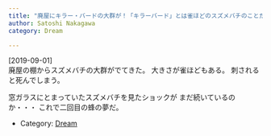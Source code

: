 ```yaml
---
title: "廃屋にキラー・バードの大群が！「キラーバード」とは雀ほどのスズメバチのことだ"
author: Satoshi Nakagawa
category: Dream

---
```


[2019-09-01]  
 廃屋の棚からスズメバチの大群がでてきた。
大きさが雀ほどもある。
刺されると死んでしまう。

 窓ガラスにとまっていたスズメバチを見たショックが
まだ続いているのか・・・
これで二回目の蜂の夢だ。

- Category: [Dream](/categories.html#Dream)

